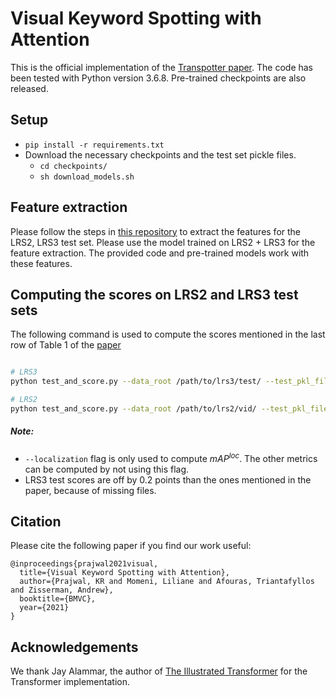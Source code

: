 # Visual Keyword Spotting with Attention

This is the official implementation of the [Transpotter paper](https://arxiv.org/pdf/2110.15957.pdf). The code has been tested with Python version 3.6.8. Pre-trained checkpoints are also released. 

## Setup
- `pip install -r requirements.txt`
- Download the necessary checkpoints and the test set pickle files.
  - `cd checkpoints/`
  - `sh download_models.sh`

## Feature extraction

Please follow the steps in [this repository](https://github.com/prajwalkr/vtp) to extract the features for the LRS2, LRS3 test set. Please use the model trained on LRS2 + LRS3 for the feature extraction. The provided code and pre-trained models work with these features.  

## Computing the scores on LRS2 and LRS3 test sets

The following command is used to compute the scores mentioned in the last row of Table 1 of the [paper](https://arxiv.org/pdf/2110.15957.pdf)

```bash

# LRS3
python test_and_score.py --data_root /path/to/lrs3/test/ --test_pkl_file checkpoints/lrs3_test.pkl --ckpt_path checkpoints/ft_lrs3.pth --localization

# LRS2
python test_and_score.py --data_root /path/to/lrs2/vid/ --test_pkl_file checkpoints/lrs2_test.pkl --ckpt_path checkpoints/ft_lrs2.pth --localization
```

##### Note:
- `--localization` flag is only used to compute $mAP^{loc}$. The other metrics can be computed by not using this flag. 
- LRS3 test scores are off by 0.2 points than the ones mentioned in the paper, because of missing files. 


## Citation

Please cite the following paper if you find our work useful:
```
@inproceedings{prajwal2021visual,
  title={Visual Keyword Spotting with Attention},
  author={Prajwal, KR and Momeni, Liliane and Afouras, Triantafyllos and Zisserman, Andrew},
  booktitle={BMVC},
  year={2021}
}
```

## Acknowledgements

We thank Jay Alammar, the author of [The Illustrated Transformer](https://jalammar.github.io/illustrated-transformer/) for the Transformer implementation. 